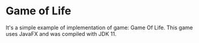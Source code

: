 # Game of Life
It's a simple example of implementation of game: Game Of Life.
This game uses JavaFX and was compiled with JDK 11.

